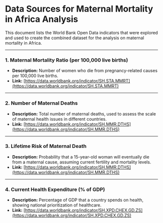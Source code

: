 # Data Sources for Maternal Mortality in Africa Analysis

This document lists the World Bank Open Data indicators that were explored and used to create the combined dataset for the analysis on maternal mortality in Africa.

---

### 1. Maternal Mortality Ratio (per 100,000 live births)
- **Description:** Number of women who die from pregnancy-related causes per 100,000 live births.
- **Link:** [https://data.worldbank.org/indicator/SH.STA.MMRT](https://data.worldbank.org/indicator/SH.STA.MMRT)

---

### 2. Number of Maternal Deaths
- **Description:** Total number of maternal deaths, used to assess the scale of maternal health issues in different countries.
- **Link:** [https://data.worldbank.org/indicator/SH.MMR.DTHS](https://data.worldbank.org/indicator/SH.MMR.DTHS)

---

### 3. Lifetime Risk of Maternal Death
- **Description:** Probability that a 15-year-old woman will eventually die from a maternal cause, assuming current fertility and mortality levels.
- **Link:** [https://data.worldbank.org/indicator/SH.MMR.DTHS](https://data.worldbank.org/indicator/SH.MMR.DTHS)

---

### 4. Current Health Expenditure (% of GDP)
- **Description:** Percentage of GDP that a country spends on health, showing national prioritization of healthcare.
- **Link:** [https://data.worldbank.org/indicator/SH.XPD.CHEX.GD.ZS](https://data.worldbank.org/indicator/SH.XPD.CHEX.GD.ZS)
